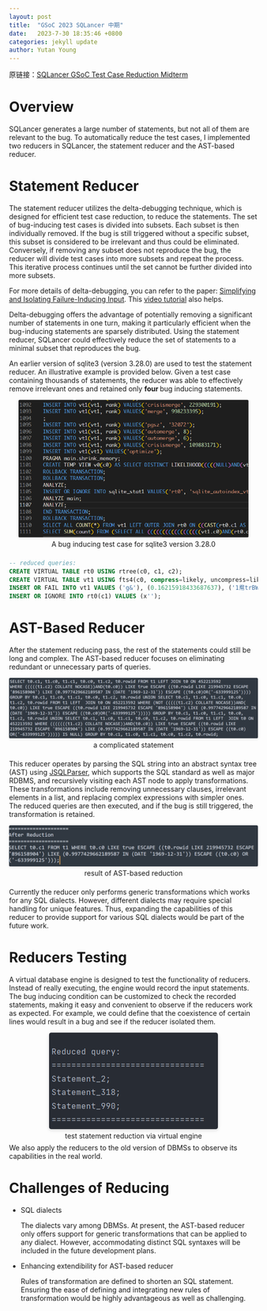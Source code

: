 ```yaml
---
layout: post
title:  "GSoC 2023 SQLancer 中期"
date:   2023-7-30 18:35:46 +0800
categories: jekyll update
author: Yutan Young
---
```


原链接：[SQLancer GSoC Test Case Reduction Midterm](https://sqlancer.github.io/blog/gsoc-sqlancer-midterm-Yutan/)
# Overview

SQLancer generates a large number of statements, but not all of them are relevant to the bug. To automatically reduce the test cases, I implemented two reducers in SQLancer, the statement reducer and the AST-based reducer.

# Statement Reducer

The statement reducer utilizes the delta-debugging technique, which is designed for efficient test case reduction, to reduce the statements. The set of bug-inducing test cases is divided into subsets. Each subset is then individually removed. If the bug is still triggered without a specific subset, this subset is considered to be irrelevant and thus could be eliminated. Conversely, if removing any subset does not reproduce the bug, the reducer will divide test cases into more subsets and repeat the process. This iterative process continues until the set cannot be further divided into more subsets. 

For more details of delta-debugging, you can refer to the paper: [Simplifying and Isolating Failure-Inducing Input](https://www.cs.purdue.edu/homes/xyzhang/fall07/Papers/delta-debugging.pdf). This [video tutorial](https://youtu.be/lGe2-y1xibY) also helps.

Delta-debugging offers the advantage of potentially removing a significant number of statements in one turn, making it particularly efficient when the bug-inducing statements are sparsely distributed. Using the statement reducer, SQLancer could effectively reduce the set of statements to a minimal subset that reproduces the bug. 

An earlier version of sqlite3 (version 3.28.0) are used to test the statement reducer. An illustrative example is provided below. Given a test case containing thousands of statements, the reducer was able to effectively remove irrelevant ones and retained only <B>four </B> bug inducing statements.

<center>
    <img style="border-radius: 0.3125em;
    box-shadow: 0 2px 4px 0 rgba(34,36,38,.12),0 2px 10px 0 rgba(34,36,38,.08); zoom: 60%;" 
    src="/images/gsoc/sqlite3-test-cases.png" alt="logs">
    <br>
    <div style="
    border-bottom: 1px;
    display: inline-block;
    padding: 2px;
    margin-bottom:5px;">
    A bug inducing test case for sqlite3 version 3.28.0</div>
</center>

```sql
-- reduced queries:
CREATE VIRTUAL TABLE rt0 USING rtree(c0, c1, c2);
CREATE VIRTUAL TABLE vt1 USING fts4(c0, compress=likely, uncompress=likely);
INSERT OR FAIL INTO vt1 VALUES ('g&'), (0.16215918433687637), ('1帬trBWP?');
INSERT OR IGNORE INTO rt0(c1) VALUES (x'');
```

# AST-Based Reducer

After the statement reducing pass, the rest of the statements could still be long and complex. The AST-based reducer focuses on eliminating redundant or unnecessary parts of queries.
<center>
    <img style="border-radius: 0.3125em;
    box-shadow: 0 2px 4px 0 rgba(34,36,38,.12),0 2px 10px 0 rgba(34,36,38,.08); zoom: 60%;" 
    src="/images/gsoc/complicated-ast.png" alt="unreduced">
    <br>
    <div style="
    border-bottom: 1px;
    display: inline-block;
    padding: 2px;
    margin-bottom:5px;">
    a complicated statement</div>
</center>


This reducer operates by parsing the SQL string into an abstract syntax tree (AST) using [JSQLParser](https://github.com/JSQLParser/JSqlParser), which supports the SQL standard as well as major RDBMS, and recursively visiting each AST node to apply transformations. These transformations include removing unnecessary clauses, irrelevant elements in a list, and replacing complex expressions with simpler ones. The reduced queries are then executed, and if the bug is still triggered, the transformation is retained. 
<center>
    <img style="border-radius: 0.3125em;
    box-shadow: 0 2px 4px 0 rgba(34,36,38,.12),0 2px 10px 0 rgba(34,36,38,.08); zoom: 60%;" 
    src="/images/gsoc/ast-reduced.png" alt="ASTreduced" >
    <br>
    <div style="
    border-bottom: 1px;
    display: inline-block;
    padding: 2px;
    margin-bottom:5px;">result of AST-based reduction</div>
</center>

Currently the reducer only performs generic transformations which works for any SQL dialects. However, different dialects may require special handling for unique features. Thus, expanding the capabilities of this reducer to provide support for various SQL dialects would be part of the future work.

# Reducers Testing

A virtual database engine is designed to test the functionality of reducers. Instead of really executing, the engine would record the input statements. The bug inducing condition can be customized to check the recorded statements, making it easy and convenient to observe if the reducers work as expected. For example, we could define that the coexistence of certain lines would result in a bug and see if the reducer isolated them. 
<center>
    <img style="border-radius: 0.3125em;
    box-shadow: 0 2px 4px 0 rgba(34,36,38,.12),0 2px 10px 0 rgba(34,36,38,.08);" 
    src="/images/gsoc/tester.png" alt="test-statement-reducer">
    <br>
    <div style="
    border-bottom: 1px;
    display: inline-block;
    padding: 2px;
    margin-bottom:5px;">test statement reduction via virtual engine</div>
</center>
We also apply the reducers to the old version of DBMSs to observe its capabilities in the real world.

# Challenges of Reducing

+ SQL dialects

  The dialects vary among DBMSs. At present, the AST-based reducer only offers support for generic transformations that can be applied to any dialect. However, accommodating distinct SQL syntaxes will be included in the future development plans.

+ Enhancing extendibility for AST-based reducer

  Rules of transformation are defined to shorten an SQL statement. Ensuring the ease of defining and integrating new rules of transformation would be highly advantageous as well as challenging.